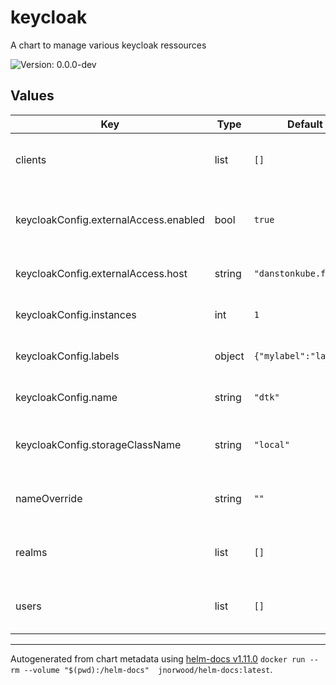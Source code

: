 # keycloak

A chart to manage various keycloak ressources

![Version: 0.0.0-dev](https://img.shields.io/badge/Version-0.0.0--dev-informational?style=flat-square)

## Values

| Key | Type | Default | Description |
|-----|------|---------|-------------|
| clients | list | `[]` | Watch [Value file](values.yaml) for examples. |
| keycloakConfig.externalAccess.enabled | bool | `true` | Keycloak instance access (creates ingress) |
| keycloakConfig.externalAccess.host | string | `"danstonkube.fr"` | Keycloak ingress host |
| keycloakConfig.instances | int | `1` | Keycloak instance replicas |
| keycloakConfig.labels | object | `{"mylabel":"label1"}` | Keycloak instance labels |
| keycloakConfig.name | string | `"dtk"` | Keycloak instance name |
| keycloakConfig.storageClassName | string | `"local"` | Keycloak instance storage class  |
| nameOverride | string | `""` | Override chart default name |
| realms | list | `[]` | Watch [Value file](values.yaml) for examples. |
| users | list | `[]` | Watch [Value file](values.yaml) for examples. |

----------------------------------------------
Autogenerated from chart metadata using [helm-docs v1.11.0](https://github.com/norwoodj/helm-docs/releases/v1.11.0) `docker run --rm --volume "$(pwd):/helm-docs"  jnorwood/helm-docs:latest`.
